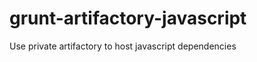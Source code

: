 grunt-artifactory-javascript
============================

Use private artifactory to host javascript dependencies
